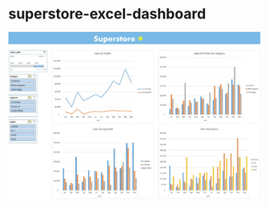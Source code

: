 # superstore-excel-dashboard
![Superstore Dashboard Version 1](https://github.com/haodong191/superstore-excel-dashboard/blob/main/Screenshots/Dashboard%20v1.JPG?raw=true)
